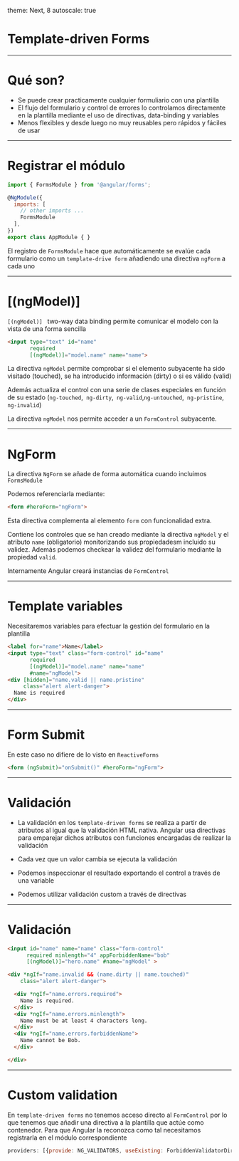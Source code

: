  theme: Next, 8
autoscale: true

# Template-driven Forms

---

# Qué son?

- Se puede crear practicamente cualquier formuliario con una plantilla
- El flujo del formulario y control de errores lo controlamos directamente en la plantilla mediante el uso de directivas, data-binding y variables
- Menos flexibles y desde luego no muy reusables pero rápidos y fáciles de usar

---

# Registrar el módulo

```javascript
import { FormsModule } from '@angular/forms';

@NgModule({
  imports: [
    // other imports ...
    FormsModule
  ],
})
export class AppModule { }
```

El registro de `FormsModule` hace que automáticamente se evalúe cada formulario como un `template-drive form` añadiendo una directiva `ngForm` a cada uno		

------

# [(ngModel)]

`[(ngModel)] ` two-way data binding permite comunicar el modelo con la vista de una forma sencilla

```html
<input type="text" id="name"
       required
       [(ngModel)]="model.name" name="name">
```

La directiva `ngModel` permite comprobar si el elemento subyacente ha sido visitado (touched), se ha introducido información (dirty) o si es válido (valid)

Además actualiza el control con una serie de clases especiales en función de su estado (`ng-touched`,` ng-dirty`,` ng-valid`,`ng-untouched`,` ng-pristine`,` ng-invalid`)

La directiva `ngModel` nos permite acceder a un `FormControl` subyacente.

---

# NgForm

La directiva `NgForm` se añade de forma automática cuando incluimos `FormsModule`

Podemos referenciarla mediante:

```html
<form #heroForm="ngForm">
```

Esta directiva complementa al elemento  `form`  con funcionalidad extra. 

Contiene los controles que se han creado mediante la directiva  `ngModel`  y el atributo  `name` (obligatorio) monitorizando sus propiedadesm incluido su validez. Además podemos checkear la validez del formulario mediante la propiedad  `valid`.

Internamente Angular creará instancias de `FormControl`

---

# Template variables

Necesitaremos variables para efectuar la gestión del formulario en la plantilla

```html
<label for="name">Name</label>
<input type="text" class="form-control" id="name"
       required
       [(ngModel)]="model.name" name="name"
       #name="ngModel">
<div [hidden]="name.valid || name.pristine"
     class="alert alert-danger">
  Name is required
</div>
```

---

# Form Submit

En este caso no difiere de lo visto en `ReactiveForms`

```html
<form (ngSubmit)="onSubmit()" #heroForm="ngForm">
```

---

# Validación

- La validación en los `template-driven forms` se realiza a partir de atributos al igual que la validación HTML nativa. Angular usa directivas para emparejar dichos atributos con funciones encargadas de realizar la validación

- Cada vez que un valor cambia se ejecuta la validación 
- Podemos inspeccionar el resultado exportando el control a través de una variable
- Podemos utilizar validación custom a través de directivas

---

# Validación

```html
<input id="name" name="name" class="form-control"
      required minlength="4" appForbiddenName="bob"
      [(ngModel)]="hero.name" #name="ngModel" >

<div *ngIf="name.invalid && (name.dirty || name.touched)"
    class="alert alert-danger">

  <div *ngIf="name.errors.required">
    Name is required.
  </div>
  <div *ngIf="name.errors.minlength">
    Name must be at least 4 characters long.
  </div>
  <div *ngIf="name.errors.forbiddenName">
    Name cannot be Bob.
  </div>

</div>
```

---

# Custom validation

En `template-driven forms` no tenemos acceso directo al `FormControl` por lo que tenemos que añadir una directiva a la plantilla que actúe como contenedor. Para que Angular la reconozca como tal necesitamos registrarla en el módulo correspondiente



```javascript
providers: [{provide: NG_VALIDATORS, useExisting: ForbiddenValidatorDirective, multi: true}]
```

